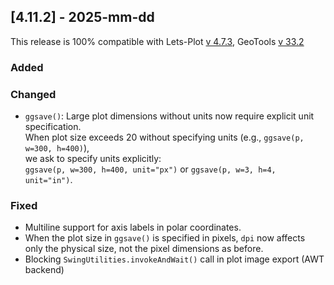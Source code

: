 ## [4.11.2] - 2025-mm-dd

This release is 100% compatible with Lets-Plot [v 4.7.3](https://github.com/JetBrains/lets-plot/releases/tag/v4.7.3),
GeoTools [v 33.2](https://github.com/geotools/geotools/releases/tag/33.2)

### Added

### Changed
- `ggsave()`: Large plot dimensions without units now require explicit unit specification. <br>
  When plot size exceeds 20 without specifying units (e.g., `ggsave(p, w=300, h=400)`), <br>
  we ask to specify units explicitly: <br>
  `ggsave(p, w=300, h=400, unit="px")` or `ggsave(p, w=3, h=4, unit="in")`.

### Fixed
- Multiline support for axis labels in polar coordinates.
- When the plot size in `ggsave()` is specified in pixels, `dpi` now affects <br>
  only the physical size, not the pixel dimensions as before.
- Blocking `SwingUtilities.invokeAndWait()`  call in plot image export (AWT backend)
